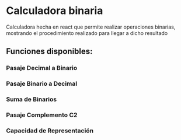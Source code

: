 # Calculadora binaria

Calculadora hecha en react que permite realizar operaciones binarias, mostrando el procedimiento realizado para llegar a dicho resultado

## Funciones disponibles:
### Pasaje Decimal a Binario
### Pasaje Binario a Decimal
### Suma de Binarios
### Pasaje Complemento C2
### Capacidad de Representación

